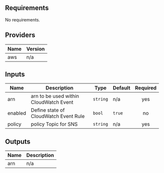 ## Requirements

No requirements.

## Providers

| Name | Version |
|------|---------|
| aws | n/a |

## Inputs

| Name | Description | Type | Default | Required |
|------|-------------|------|---------|:--------:|
| arn | arn to be used within CloudWatch Event | `string` | n/a | yes |
| enabled | Define state of CloudWatch Event Rule | `bool` | `true` | no |
| policy | policy Topic for SNS | `string` | n/a | yes |

## Outputs

| Name | Description |
|------|-------------|
| arn | n/a |
